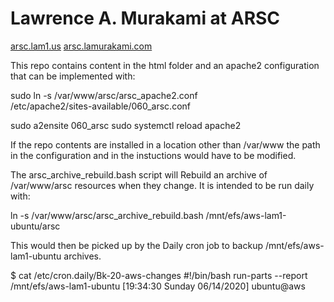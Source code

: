# Lawrence A. Murakami at ARSC

[arsc.lam1.us](http://arsc.lam1.us/)
[arsc.lamurakami.com](http://arsc.lamurakami.com/)

This repo contains content in the html folder and an apache2 configuration
that can be implemented with:

 sudo ln -s /var/www/arsc/arsc_apache2.conf \
 /etc/apache2/sites-available/060_arsc.conf

 sudo a2ensite 060_arsc
 sudo systemctl reload apache2

If the repo contents are installed in a location other than /var/www
the path in the configuration and in the instuctions would have to be modified.

The arsc_archive_rebuild.bash script will Rebuild an archive of /var/www/arsc
resources when they change.  It is intended to be run daily with:

 ln -s /var/www/arsc/arsc_archive_rebuild.bash /mnt/efs/aws-lam1-ubuntu/arsc

This would then be picked up by the Daily cron job to backup
/mnt/efs/aws-lam1-ubuntu archives.

 $ cat /etc/cron.daily/Bk-20-aws-changes
 #!/bin/bash
 run-parts --report /mnt/efs/aws-lam1-ubuntu
 [19:34:30 Sunday 06/14/2020] ubuntu@aws
